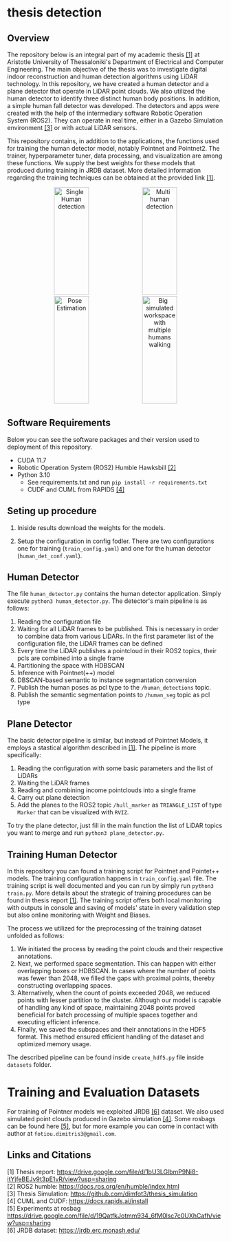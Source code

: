 # thesis detection
## Overview
The repository below is an integral part of my academic thesis [[1]](#1) at Aristotle University of Thessaloniki's Department of Electrical and Computer Engineering. The main objective of the thesis was to investigate digital indoor reconstruction and human detection algorithms using LiDAR technology. In this repository, we have created a human detector and a plane detector that operate in LiDAR point clouds. We also utilized the human detector to identify three distinct human body positions. In addition, a simple human fall detector was developed. The detectors and apps were created with the help of the intermediary software Robotic Operation System (ROS2). They can operate in real time, either in a Gazebo Simulation environment [[3]](#3) or with actual LiDAR sensors.

This repository contains, in addition to the applications, the functions used for training the human detector model, notably Pointnet and Pointnet2. The trainer, hyperparameter tuner, data processing, and visualization are among these functions. We supply the best weights for these models that produced during training in JRDB dataset. More detailed information regarding the training techniques can be obtained at the provided link [[1]](#1).
<p align="center">

 <picture>
   <source media="(prefers-color-scheme: dark)" srcset="results/singlehumandet.gif">
   <img alt="Single Human detection" alt="drawing" width="40%" height="250">
 </picture>

<picture>
  <source media="(prefers-color-scheme: dark)" srcset="results/multihumandet.gif">
  <img alt="Multi human detection" alt="drawing" width="40%" height="250">
</picture>

 <picture>
   <source media="(prefers-color-scheme: dark)" srcset="results/handsup_res.png">
   <img alt="Pose Estimation" alt="drawing" width="40%" height="250">
 </picture>

<picture>
  <source media="(prefers-color-scheme: dark)" srcset="results/plane_det_ex.png">
  <img alt="Big simulated workspace with multiple humans walking" alt="drawing" width="40%" height="250">
</picture>
</p>

## Software Requirements
Below you can see the software packages and their version used to deployment of this repository.

 - CUDA 11.7
 - Robotic Operation System (ROS2) Humble Hawksbill [[2]](#2)
 - Python 3.10
    - See requirements.txt and run ``pip install -r requirements.txt`` 
    - CUDF and CUML from RAPIDS [[4]](#4)
## Seting up procedure
1. Iniside results download the weights for the models.

2. Setup the configuration in config fodler. There are two configurations one for training (``train_config.yaml``) and one for the human detector (``human_det_conf.yaml``). 

## Human Detector
The file ``human_detector.py`` contains the human detector application. Simply execute ``python3 human_detector.py``. The detector's main pipeline is as follows:
1. Reading the configuration file
2. Waiting for all LiDAR frames to be published. This is necessary in order to combine data from various LiDARs. In the first parameter list of the configuration file, the LiDAR frames can be defined
3. Every time the LiDAR publishes a pointcloud in their ROS2 topics, their pcls are combined into a single frame
4. Partitioning the space with HDBSCAN
5. Inference with Pointnet(++) model 
6. DBSCAN-based semantic to instance segmantation conversion
7. Publish the human poses as pcl type to the ``/human_detections`` topic.
8. Publish the semantic segmentation points to ``/human_seg`` topic as pcl type

## Plane Detector
The basic detector pipeline is similar, but instead of Pointnet Models, it employs a stastical algorithm described in [[1]](#1). The pipeline is more specifically:
1. Reading the configuration with some basic parameters and the list of LiDARs
2. Waiting the LiDAR frames
3. Reading and combining income pointclouds into a single frame
4. Carry out plane detection 
5. Add the planes to the ROS2 topic ``/hull_marker`` as ``TRIANGLE_LIST`` of type ``Marker`` that can be visualized with ``RVIZ``.

To try the plane detector, just fill in the main function the list of LiDAR topics you want to merge and run ``python3 plane_detector.py``.

## Training Human Detector
In this repository you can found a training script for Pointnet and Pointet++ models. The training configuration happens in ``train_config.yaml`` file. The training script is well documented and you can run by simply run ``python3 train.py``. More details about the strategic of training procedures can be found in thesis report [[1]](#1). The training script offers both local monitoring with outputs in console and saving of models' state in every validation step but also online monitoring with Weight and Biases. 

The process we utilized for the preprocessing of the training dataset unfolded as follows:
1. We initiated the process by reading the point clouds and their respective annotations.
2. Next, we performed space segmentation. This can happen with either overlapping boxes or HDBSCAN. In cases where the number of points was fewer than 2048, we filled the gaps with proximal points, thereby constructing overlapping spaces. 
3. Alternatively, when the count of points exceeded 2048, we reduced points with lesser partition to the cluster. Although our model is capable of handling any kind of space, maintaining 2048 points proved beneficial for batch processing of multiple spaces together and executing efficient inference.
4. Finally, we saved the subspaces and their annotations in the HDF5 format. This method ensured efficient handling of the dataset and optimized memory usage.

The described pipeline can be found inside ``create_hdf5.py`` file inside ``datasets`` folder. 

# Training and Evaluation Datasets
For training of Pointner models we exploited JRDB [[6]](#6) dataset.
We also used simulated point clouds produced in Gazebo simulation [[4]](#4). Some rosbags can be found here [[5]](#5), but for more example you can come in contact with author at ``fotiou.dimitris3@gmail.com``.
## Links and Citations
<a id="1">[1]</a> Thesis report: https://drive.google.com/file/d/1bU3LGlbmP9Ni8-itYjfeBEJv9t3pE1vR/view?usp=sharing <br>
<a id="2">[2]</a> ROS2 humble: https://docs.ros.org/en/humble/index.html <br>
<a id="3">[3]</a> Thesis Simulation: https://github.com/dimfot3/thesis_simulation <br>
<a id="4">[4]</a> CUML and CUDF: https://docs.rapids.ai/install <br>
<a id="5">[5]</a> Experiments at rosbag https://drive.google.com/file/d/19QatfkJotmm934_6fM0lsc7c0UXhCafh/view?usp=sharing <br>
<a id="6">[6]</a> JRDB dataset: https://jrdb.erc.monash.edu/

